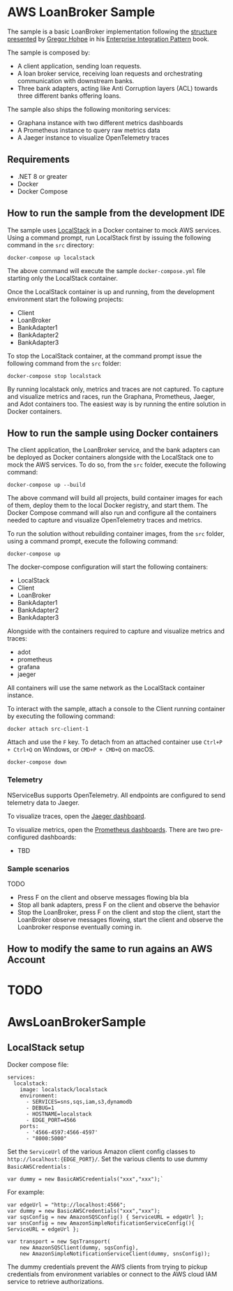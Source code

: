 # AWS LoanBroker Sample

The sample is a basic LoanBroker implementation following the [structure presented](https://www.enterpriseintegrationpatterns.com/patterns/messaging/ComposedMessagingExample.html) by [Gregor Hohpe](https://www.enterpriseintegrationpatterns.com/gregor.html) in his [Enterprise Integration Pattern](https://www.enterpriseintegrationpatterns.com/) book.

The sample is composed by:

- A client application, sending loan requests.
- A loan broker service, receiving loan requests and orchestrating communication with downstream banks.
- Three bank adapters, acting like Anti Corruption layers (ACL) towards three different banks offering loans.

The sample also ships the following monitoring services:

- Graphana instance with two different metrics dashboards
- A Prometheus instance to query raw metrics data
- A Jaeger instance to visualize OpenTelemetry traces

## Requirements

- .NET 8 or greater
- Docker
- Docker Compose

## How to run the sample from the development IDE

The sample uses [LocalStack](https://www.localstack.cloud/) in a Docker container to mock AWS services. Using a command prompt, run LocalStack first by issuing the following command in the `src` directory:

```shell
docker-compose up localstack
```

The above command will execute the sample `docker-compose.yml` file starting only the LocalStack container.

Once the LocalStack container is up and running, from the development environment start the following projects:

- Client
- LoanBroker
- BankAdapter1
- BankAdapter2
- BankAdapter3

To stop the LocalStack container, at the command prompt issue the following command from the `src` folder:

```shell
docker-compose stop localstack
```

By running localstack only, metrics and traces are not captured. To capture and visualize metrics and races, run the Graphana, Prometheus, Jaeger, and Adot containers too. The easiest way is by running the entire solution in Docker containers.

## How to run the sample using Docker containers

The client application, the LoanBroker service, and the bank adapters can be deployed as Docker containers alongside with the LocalStack one to mock the AWS services. To do so, from the `src` folder, execute the following command:  

```shell
docker-compose up --build
```

The above command will build all projects, build container images for each of them, deploy them to the local Docker registry, and start them. The Docker Compose command will also run and configure all the containers needed to capture and visualize OpenTelemetry traces and metrics.

To run the solution without rebuilding container images, from the `src` folder, using a command prompt, execute the following command:

```shell
docker-compose up
```

The docker-compose configuration will start the following containers:

- LocalStack
- Client
- LoanBroker
- BankAdapter1
- BankAdapter2
- BankAdapter3

Alongside with the containers required to capture and visualize metrics and traces:

- adot
- prometheus
- grafana
- jaeger

All containers will use the same network as the LocalStack container instance.

To interact with the sample, attach a console to the Client running container by executing the following command:

```shell
docker attach src-client-1
```

Attach and use the `F` key. To detach from an attached container use `Ctrl+P + Ctrl+Q` on Windows, or  `CMD+P + CMD+Q` on macOS.

```shell
docker-compose down
```

### Telemetry

NServiceBus supports OpenTelemetry.
All endpoints are configured to send telemetry data to Jaeger.

To visualize traces, open the [Jaeger dashboard](http://localhost:16686).

To visualize metrics, open the [Prometheus dashboards](http://localhost:3000/dashboards). There are two pre-configured dashboards:

- TBD

### Sample scenarios

TODO

- Press F on the client and observe messages flowing bla bla
- Stop all bank adapters, press F on the client and observe the behavior
- Stop the LoanBroker, press F on the client and stop the client, start the LoanBroker observe messages flowing, start the client and observe the Loanbroker response eventually coming in.

## How to modify the same to run agains an AWS Account

TODO
=======
# AwsLoanBrokerSample

## LocalStack setup

Docker compose file:

```
services:
  localstack:
    image: localstack/localstack
    environment:
      - SERVICES=sns,sqs,iam,s3,dynamodb
      - DEBUG=1
      - HOSTNAME=localstack
      - EDGE_PORT=4566
    ports:
      - '4566-4597:4566-4597'
      - "8000:5000"
```

Set the `ServiceUrl` of the various Amazon client config classes to `http://localhost:{EDGE_PORT}/`.
Set the various clients to use dummy `BasicAWSCredentials` :

```
var dummy = new BasicAWSCredentials("xxx","xxx");`
```

For example:

```
var edgeUrl = "http://localhost:4566";
var dummy = new BasicAWSCredentials("xxx","xxx");
var sqsConfig = new AmazonSQSConfig() { ServiceURL = edgeUrl };
var snsConfig = new AmazonSimpleNotificationServiceConfig(){ ServiceURL = edgeUrl };

var transport = new SqsTransport(
    new AmazonSQSClient(dummy, sqsConfig),
    new AmazonSimpleNotificationServiceClient(dummy, snsConfig));
```
The dummy credentials prevent the AWS clients from trying to pickup credentials from environment variables or connect to the AWS cloud IAM service to retrieve authorizations.
